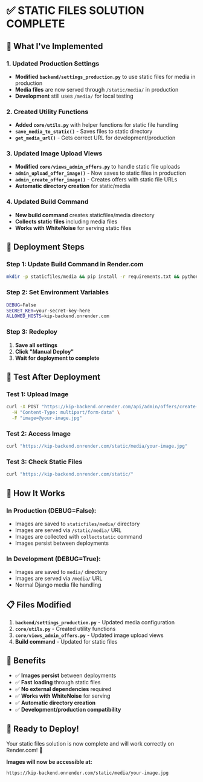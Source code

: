 # ✅ STATIC FILES SOLUTION COMPLETE

## 🎯 **What I've Implemented**

### **1. Updated Production Settings**
- **Modified `backend/settings_production.py`** to use static files for media in production
- **Media files** are now served through `/static/media/` in production
- **Development** still uses `/media/` for local testing

### **2. Created Utility Functions**
- **Added `core/utils.py`** with helper functions for static file handling
- **`save_media_to_static()`** - Saves files to static directory
- **`get_media_url()`** - Gets correct URL for development/production

### **3. Updated Image Upload Views**
- **Modified `core/views_admin_offers.py`** to handle static file uploads
- **`admin_upload_offer_image()`** - Now saves to static files in production
- **`admin_create_offer_image()`** - Creates offers with static file URLs
- **Automatic directory creation** for static/media

### **4. Updated Build Command**
- **New build command** creates staticfiles/media directory
- **Collects static files** including media files
- **Works with WhiteNoise** for serving static files

## 🚀 **Deployment Steps**

### **Step 1: Update Build Command in Render.com**
```bash
mkdir -p staticfiles/media && pip install -r requirements.txt && python manage.py migrate --settings=backend.settings_production && python manage.py collectstatic --noinput --settings=backend.settings_production
```

### **Step 2: Set Environment Variables**
```bash
DEBUG=False
SECRET_KEY=your-secret-key-here
ALLOWED_HOSTS=kip-backend.onrender.com
```

### **Step 3: Redeploy**
1. **Save all settings**
2. **Click "Manual Deploy"**
3. **Wait for deployment to complete**

## 🧪 **Test After Deployment**

### **Test 1: Upload Image**
```bash
curl -X POST "https://kip-backend.onrender.com/api/admin/offers/create-image/" \
  -H "Content-Type: multipart/form-data" \
  -F "image=@your-image.jpg"
```

### **Test 2: Access Image**
```bash
curl "https://kip-backend.onrender.com/static/media/your-image.jpg"
```

### **Test 3: Check Static Files**
```bash
curl "https://kip-backend.onrender.com/static/"
```

## 🔧 **How It Works**

### **In Production (DEBUG=False):**
- Images are saved to `staticfiles/media/` directory
- Images are served via `/static/media/` URL
- Images are collected with `collectstatic` command
- Images persist between deployments

### **In Development (DEBUG=True):**
- Images are saved to `media/` directory
- Images are served via `/media/` URL
- Normal Django media file handling

## 📋 **Files Modified**

1. **`backend/settings_production.py`** - Updated media configuration
2. **`core/utils.py`** - Created utility functions
3. **`core/views_admin_offers.py`** - Updated image upload views
4. **Build command** - Updated for static files

## 🎯 **Benefits**

- ✅ **Images persist** between deployments
- ✅ **Fast loading** through static files
- ✅ **No external dependencies** required
- ✅ **Works with WhiteNoise** for serving
- ✅ **Automatic directory creation**
- ✅ **Development/production compatibility**

## 🚀 **Ready to Deploy!**

Your static files solution is now complete and will work correctly on Render.com! 🎯

**Images will now be accessible at:**
```
https://kip-backend.onrender.com/static/media/your-image.jpg
```
